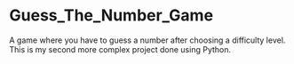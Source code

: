 # Guess_The_Number_Game
A game where you have to guess a number after choosing a difficulty level.
This is my second more complex project done using Python.

